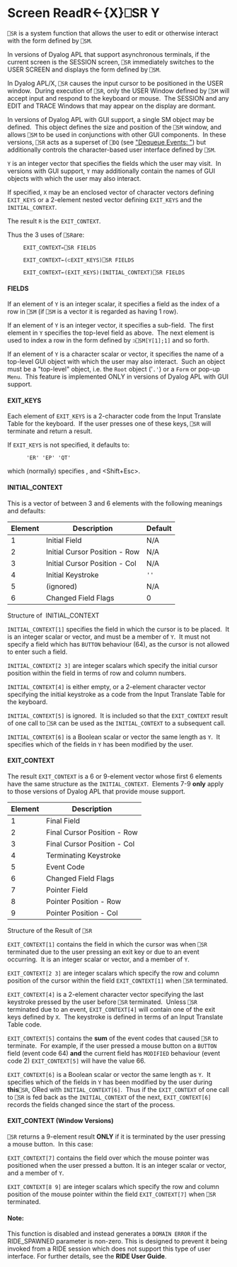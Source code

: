 




<h1 class="heading"><span class="name">Screen Read</span><span class="command">R←{X}⎕SR Y</span></h1>

`⎕SR` is a system function that allows the user to edit or otherwise interact with the form defined by `⎕SM`.


In versions of Dyalog APL that support asynchronous terminals, if the current screen is the SESSION screen, `⎕SR` immediately switches to the USER SCREEN and displays the form defined by `⎕SM`.


In Dyalog APL/X, `⎕SR` causes the input cursor to be positioned in the USER window.  During execution of `⎕SR`, only the USER Window defined by `⎕SM` will accept input and respond to the keyboard or mouse.  The SESSION and any EDIT and TRACE Windows that may appear on the display are dormant.


In versions of Dyalog APL with GUI support, a single SM object may be defined.  This object defines the size and position of the `⎕SM` window, and allows `⎕SM` to be used in conjunctions with other GUI components.  In these versions, `⎕SR` acts as a superset of `⎕DQ` (see ["Dequeue Events: "](../../../system-functions-a-z/system-functions-a-z/dq.md)) but additionally controls the character-based user interface defined by `⎕SM`.



`Y` is an integer vector that specifies the fields which the user may visit.  In versions with GUI support, `Y` may additionally contain the names of GUI objects with which the user may also interact.


If specified, `X` may be an enclosed vector of character vectors defining `EXIT_KEYS` or a 2-element nested vector defining `EXIT_KEYS` and the `INITIAL_CONTEXT`.


The result `R` is the `EXIT_CONTEXT`.


Thus the 3 uses of `⎕SR`are:
```apl
     EXIT_CONTEXT←⎕SR FIELDS
 
     EXIT_CONTEXT←(⊂EXIT_KEYS)⎕SR FIELDS
 
     EXIT_CONTEXT←(EXIT_KEYS)(INITIAL_CONTEXT)⎕SR FIELDS
```

#### FIELDS


If an element of `Y` is an integer scalar, it specifies a field as the index of a row in `⎕SM` (if `⎕SM` is a vector it is regarded as having 1 row).


If an element of `Y` is an integer vector, it specifies a sub-field.  The first element in `Y` specifies the top-level field as above.  The next element is used to index a row in the form defined by `⊃⎕SM[Y[1];1]` and so forth.


If an element of `Y` is a character scalar or vector, it specifies the name of a top-level GUI object with which the user may also interact.  Such an object must be a "top-level" object, i.e. the `Root` object ('`.'`) or a `Form` or pop-up `Menu`.  This feature is implemented ONLY in versions of Dyalog APL with GUI support.

#### EXIT_KEYS


Each element of `EXIT_KEYS` is a 2-character code from the Input Translate Table for the keyboard.  If the user presses one of these keys, `⎕SR` will terminate and return a result.


If `EXIT_KEYS` is not specified, it defaults to:
```apl
      'ER' 'EP' 'QT'
```


which (normally) specifies <Enter>, <Esc> and <Shift+Esc>.

#### INITIAL_CONTEXT



This is a vector of between 3 and 6 elements with the following meanings and defaults:


| Element | Description | Default |
| --- | --- | ---  |
| 1 | Initial Field | N/A |
| 2 | Initial Cursor Position - Row | N/A |
| 3 | Initial Cursor Position - Col | N/A |
| 4 | Initial Keystroke | `''` |
| 5 | (ignored) | N/A |
| 6 | Changed Field Flags | 0 |



Structure of  INITIAL_CONTEXT


`INITIAL_CONTEXT[1]` specifies the field in which the cursor is to be placed.  It is an integer scalar or vector, and must be a member of `Y`.  It must not specify a field which has `BUTTON` behaviour (64), as the cursor is not allowed to enter such a field.


`INITIAL_CONTEXT[2 3]` are integer scalars which specify the initial cursor position within the field in terms of row and column numbers.


`INITIAL_CONTEXT[4]` is either empty, or a 2-element character vector specifying the initial keystroke as a code from the Input Translate Table for the keyboard.


`INITIAL_CONTEXT[5]` is ignored.  It is included so that the `EXIT_CONTEXT` result of one call to `⎕SR` can be used as the `INITIAL_CONTEXT` to a subsequent call.


`INITIAL_CONTEXT[6]` is a Boolean scalar or vector the same length as `Y`.  It specifies which of the fields in `Y` has been modified by the user.


#### EXIT_CONTEXT


The result `EXIT_CONTEXT` is a 6 or 9-element vector whose first 6 elements have the same structure as the `INITIAL_CONTEXT`.  Elements 7-9 **only** apply to those versions of Dyalog APL that provide mouse support.


| Element | Description |
| --- | ---  |
| 1 | Final Field |
| 2 | Final Cursor Position - Row |
| 3 | Final Cursor Position - Col |
| 4 | Terminating Keystroke |
| 5 | Event Code |
| 6 | Changed Field Flags |
| 7 | Pointer Field |
| 8 | Pointer Position - Row |
| 9 | Pointer Position - Col |



Structure of the Result of `⎕SR`


`EXIT_CONTEXT[1]` contains the field in which the cursor was when `⎕SR` terminated due to the user pressing an exit key or due to an event occurring.  It is an integer scalar or vector, and a member of `Y`.


`EXIT_CONTEXT[2 3]` are integer scalars which specify the row and column position of the cursor within the field `EXIT_CONTEXT[1]` when `⎕SR` terminated.


`EXIT_CONTEXT[4]` is a 2-element character vector specifying the last keystroke pressed by the user before `⎕SR` terminated.  Unless `⎕SR` terminated due to an event, `EXIT_CONTEXT[4]` will contain one of the exit keys defined by `X`.  The keystroke is defined in terms of an Input Translate Table code.


`EXIT_CONTEXT[5]` contains the **sum** of the event codes that caused `⎕SR` to terminate.  For example, if the user pressed a mouse button on a `BUTTON` field (event code 64) **and** the current field has `MODIFIED` behaviour (event code 2) `EXIT_CONTEXT[5]` will have the value 66.


`EXIT_CONTEXT[6]` is a Boolean scalar or vector the same length as `Y`.  It specifies which of the fields in `Y` has been modified by the user during **this**`⎕SR`, ORed with `INITIAL_CONTEXT[6]`.  Thus if the `EXIT_CONTEXT` of one call to `⎕SR` is fed back as the `INITIAL_CONTEXT` of the next, `EXIT_CONTEXT[6]` records the fields changed since the start of the process.

#### EXIT_CONTEXT (Window Versions)


`⎕SR` returns a 9-element result **ONLY** if it is terminated by the user pressing a mouse button.  In this case:


`EXIT_CONTEXT[7]` contains the field over which the mouse pointer was positioned when the user pressed a button. It is an integer scalar or vector, and a member of `Y`.


`EXIT_CONTEXT[8 9]` are integer scalars which specify the row and column position of the mouse pointer within the field `EXIT_CONTEXT[7]` when `⎕SR` terminated.

#### Note:


This function is disabled and instead generates a `DOMAIN ERROR` if the RIDE_SPAWNED parameter is non-zero. This is designed to prevent it being invoked from a RIDE session which does not support this type of user interface. For further details, see the **RIDE User Guide**.


